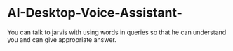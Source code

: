 # AI-Desktop-Voice-Assistant-

You can talk to jarvis with using words in queries so that he can understand you and can give appropriate answer.

